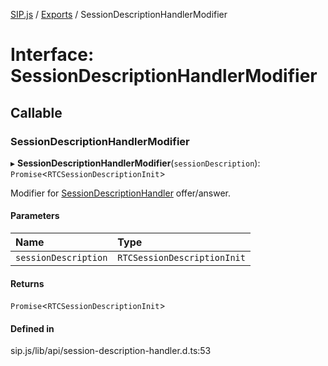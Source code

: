 [SIP.js](../README.md) / [Exports](../modules.md) / SessionDescriptionHandlerModifier

# Interface: SessionDescriptionHandlerModifier

## Callable

### SessionDescriptionHandlerModifier

▸ **SessionDescriptionHandlerModifier**(`sessionDescription`): `Promise`<`RTCSessionDescriptionInit`\>

Modifier for [SessionDescriptionHandler](SessionDescriptionHandler.md) offer/answer.

#### Parameters

| Name | Type |
| :------ | :------ |
| `sessionDescription` | `RTCSessionDescriptionInit` |

#### Returns

`Promise`<`RTCSessionDescriptionInit`\>

#### Defined in

sip.js/lib/api/session-description-handler.d.ts:53
